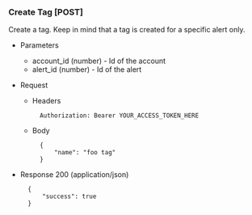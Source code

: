 ### Create Tag [POST]

Create a tag. Keep in mind that a tag is created for a specific alert only.

+ Parameters
    + account_id (number) - Id of the account
    + alert_id (number) - Id of the alert

+ Request
    
    + Headers
    
            Authorization: Bearer YOUR_ACCESS_TOKEN_HERE
    
    + Body
            
            {
                "name": "foo tag"
            }

+ Response 200 (application/json)

        {
            "success": true
        }


<a name="put"/>

